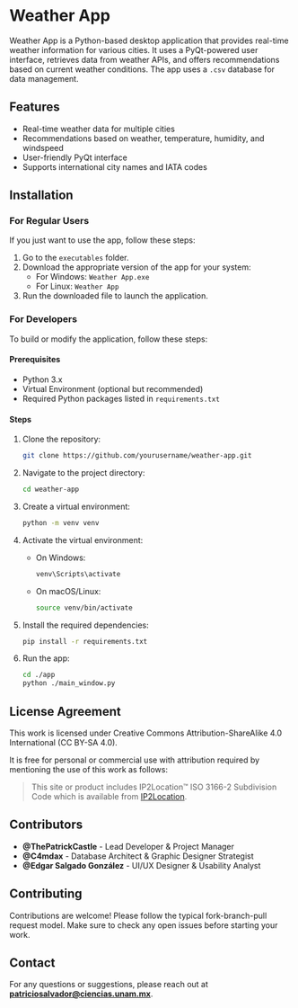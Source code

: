 
# Weather App

Weather App is a Python-based desktop application that provides real-time weather information for various cities. It uses a PyQt-powered user interface, retrieves data from weather APIs, and offers recommendations based on current weather conditions. The app uses a `.csv` database for data management.

## Features
- Real-time weather data for multiple cities
- Recommendations based on weather, temperature, humidity, and windspeed
- User-friendly PyQt interface
- Supports international city names and IATA codes

## Installation

### For Regular Users

If you just want to use the app, follow these steps:

1. Go to the `executables` folder.
2. Download the appropriate version of the app for your system:
   - For Windows: `Weather App.exe`
   - For Linux: `Weather App`
3. Run the downloaded file to launch the application.

### For Developers

To build or modify the application, follow these steps:

#### Prerequisites
- Python 3.x
- Virtual Environment (optional but recommended)
- Required Python packages listed in `requirements.txt`

#### Steps

1. Clone the repository:
    ```bash
    git clone https://github.com/yourusername/weather-app.git
    ```

2. Navigate to the project directory:
    ```bash
    cd weather-app
    ```

3. Create a virtual environment:
    ```bash
    python -m venv venv
    ```

4. Activate the virtual environment:
    - On Windows:
        ```bash
        venv\Scripts\activate
        ```
    - On macOS/Linux:
        ```bash
        source venv/bin/activate
        ```

5. Install the required dependencies:
    ```bash
    pip install -r requirements.txt
    ```

6. Run the app:
    ```bash
    cd ./app
    python ./main_window.py
    ```

## License Agreement
This work is licensed under Creative Commons Attribution-ShareAlike 4.0 International (CC BY-SA 4.0).

It is free for personal or commercial use with attribution required by mentioning the use of this work as follows: 

> This site or product includes IP2Location™ ISO 3166-2 Subdivision Code which is available from [IP2Location](https://www.ip2location.com).

## Contributors
- **@ThePatrickCastle** - Lead Developer & Project Manager
- **@C4mdax** - Database Architect & Graphic Designer Strategist
- **@Edgar Salgado González** - UI/UX Designer & Usability Analyst

## Contributing
Contributions are welcome! Please follow the typical fork-branch-pull request model. Make sure to check any open issues before starting your work.

## Contact
For any questions or suggestions, please reach out at **patriciosalvador@ciencias.unam.mx**.

